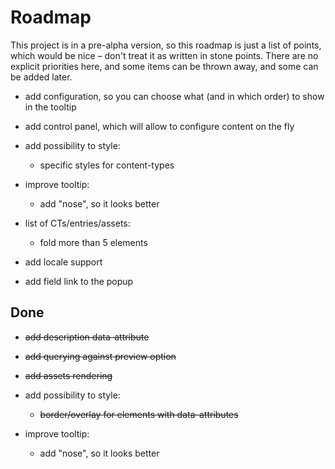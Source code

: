 # Roadmap

This project is in a pre-alpha version, so this roadmap is just a list of points, which would be nice – don't treat it as written in stone points.
There are no explicit priorities here, and some items can be thrown away, and some can be added later.

- add configuration, so you can choose what (and in which order) to show in the tooltip
- add control panel, which will allow to configure content on the fly
- add possibility to style:
  - specific styles for content-types
- improve tooltip:
  - add "nose", so it looks better
- list of CTs/entries/assets:
  - fold more than 5 elements
- add locale support

- add field link to the popup

## Done

- ~~add description data-attribute~~
- ~~add querying against preview option~~
- ~~add assets rendering~~

- add possibility to style:
  - ~~border/overlay for elements with data-attributes~~

- improve tooltip:
  - add "nose", so it looks better